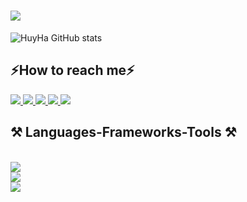 
<h1>
    <img src="https://readme-typing-svg.herokuapp.com/?font=Righteous&size=35&width=500&height=70&duration=4000&lines=Hi+There!+👋;+I'm+Ha+Van+Huy!;" />
</h1>

![HuyHa GitHub stats](https://github-readme-stats.vercel.app/api?username=HaHuy34&show_icons=true&theme=tokyonight) 

<h2>⚡How to reach me⚡</h2>
<p>
  <a href="https://www.linkedin.com/in/huy-h%C3%A0-914159215/" target="_blank">
    <img src="https://img.icons8.com/fluent/48/000000/linkedin.png"/>
  </a>
  <a href="https://www.facebook.com/huyha12345/" alt="Facebook">
    <img src="https://img.icons8.com/fluent/48/000000/facebook-new.png" target="_blank" />
  </a> 
  <a href="https://github.com/HaHuy34" alt="Github">
    <img src="https://img.icons8.com/fluent/48/000000/github.png"/>
  </a> 
  <a href="https://www.youtube.com/@huyha4359/featured" alt="Youtube channel" target="_blank" >
    <img src="https://img.icons8.com/fluent/48/000000/youtube-play.png"/>
  </a>
  <a href="https://mail.google.com/mail/u/0/#inbox" alt="Email">
    <img src="https://img.icons8.com/fluent/48/000000/mailing.png"/>
  </a>
</p>

<h2>⚒️ Languages-Frameworks-Tools ⚒️</h2>
<br/>
<div>
    <img src="https://skillicons.dev/icons?i=github,javascript,typescript,firebase" /><br>
    <img src="https://skillicons.dev/icons?i=react,bootstrap,mui,html,css,vscode,figma,git" />
</div>
<a href="https://github.com/HaHuy34/ShopInterior">
  <!-- Change the `github-readme-stats.anuraghazra1.vercel.app` to `github-readme-stats.vercel.app`  -->
  <img src="https://github-readme-stats.anuraghazra1.vercel.app/api/pin/?username=HaHuy34&repo=ShopInterior&theme=radical" />
</a>  

